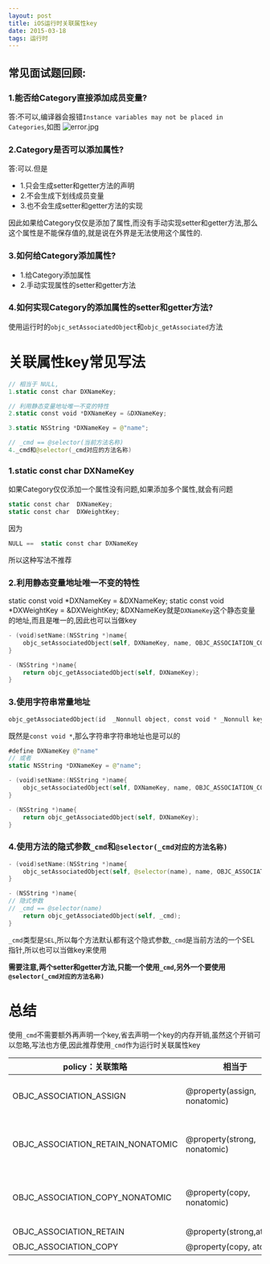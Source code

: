 ```yaml
---
layout: post
title: iOS运行时关联属性key
date: 2015-03-18
tags: 运行时
---
```


## 常见面试题回顾:
### 1.能否给Category直接添加成员变量?
答:不可以,编译器会报错`Instance variables may not be placed in Categories`,如图
![error.jpg](https://upload-images.jianshu.io/upload_images/987457-7eac9d9679d24602.jpg?imageMogr2/auto-orient/strip%7CimageView2/2/w/1240)

### 2.Category是否可以添加属性?
答:可以.但是
- 1.只会生成setter和getter方法的声明
- 2.不会生成下划线成员变量
- 3.也不会生成setter和getter方法的实现

因此如果给Category仅仅是添加了属性,而没有手动实现setter和getter方法,那么这个属性是不能保存值的,就是说在外界是无法使用这个属性的.

### 3.如何给Category添加属性?
- 1.给Category添加属性
- 2.手动实现属性的setter和getter方法

### 4.如何实现Category的添加属性的setter和getter方法?
使用运行时的`objc_setAssociatedObject`和`objc_getAssociated`方法



# 关联属性key常见写法
```swift
// 相当于 NULL,
1.static const char DXNameKey;

// 利用静态变量地址唯一不变的特性
2.static const void *DXNameKey = &DXNameKey;

3.static NSString *DXNameKey = @"name"; 

// _cmd == @selector(当前方法名称)
4._cmd和@selector(_cmd对应的方法名称)
```
### 1.static const char DXNameKey
如果Category仅仅添加一个属性没有问题,如果添加多个属性,就会有问题
```swift
static const char  DXNameKey;
static const char  DXWeightKey;
```
因为
```swift
NULL ==  static const char DXNameKey
```
所以这种写法不推荐
### 2.利用静态变量地址唯一不变的特性
static const void *DXNameKey = &DXNameKey;
static const void *DXWeightKey = &DXWeightKey;
&DXNameKey就是`DXNameKey`这个静态变量的地址,而且是唯一的,因此也可以当做key
```swift
- (void)setName:(NSString *)name{
    objc_setAssociatedObject(self, DXNameKey, name, OBJC_ASSOCIATION_COPY_NONATOMIC);
}

- (NSString *)name{
    return objc_getAssociatedObject(self, DXNameKey);
}
```
### 3.使用字符串常量地址
```swift
objc_getAssociatedObject(id  _Nonnull object, const void * _Nonnull key)
```
既然是`const void *`,那么字符串字符串地址也是可以的
```swift
#define DXNameKey @"name"
// 或者
static NSString *DXNameKey = @"name"; 
```
```swift
- (void)setName:(NSString *)name{
    objc_setAssociatedObject(self, DXNameKey, name, OBJC_ASSOCIATION_COPY_NONATOMIC);
}

- (NSString *)name{
    return objc_getAssociatedObject(self, DXNameKey);
}
```

### 4.使用方法的隐式参数`_cmd`和`@selector(_cmd对应的方法名称)`
```swift
- (void)setName:(NSString *)name{
    objc_setAssociatedObject(self, @selector(name), name, OBJC_ASSOCIATION_COPY_NONATOMIC);
}

- (NSString *)name{
// 隐式参数
// _cmd == @selector(name)
    return objc_getAssociatedObject(self, _cmd);
}
```

`_cmd`类型是`SEL`,所以每个方法默认都有这个隐式参数,`_cmd`是当前方法的一个SEL指针,所以也可以当做key来使用

**需要注意,两个setter和getter方法,只能一个使用`_cmd`,另外一个要使用`@selector(_cmd对应的方法名称)`**

# 总结
使用`_cmd`不需要额外再声明一个key,省去声明一个key的内存开销,虽然这个开销可以忽略,写法也方便,因此推荐使用`_cmd`作为运行时关联属性key

| policy：关联策略 | 相当于 | 示例 |
| ---- | ---- | ---- |
|OBJC_ASSOCIATION_ASSIGN | @property(assign, nonatomic)| @property (assign, nonatomic) int weight; |
|OBJC_ASSOCIATION_RETAIN_NONATOMIC |@property(strong, nonatomic)| @property (strong, nonatomic) NSString *name;|
|OBJC_ASSOCIATION_COPY_NONATOMIC |@property(copy, nonatomic)|  @property (copy, nonatomic) NSString *name;|
|OBJC_ASSOCIATION_RETAIN |@property(strong,atomic)| 不常用 |
|OBJC_ASSOCIATION_COPY |@property(copy, atomic)| 不常用 |
